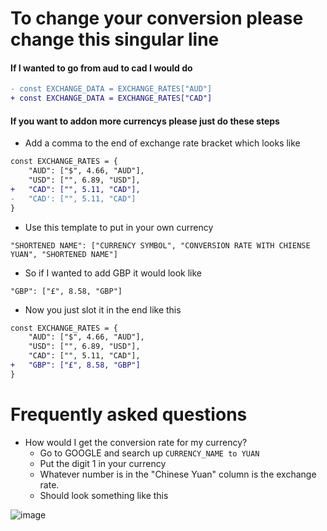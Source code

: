 # To change your conversion please change this singular line

#### If I wanted to go from aud to cad I would do
```diff
- const EXCHANGE_DATA = EXCHANGE_RATES["AUD"]
+ const EXCHANGE_DATA = EXCHANGE_RATES["CAD"]
```

#### If you want to addon more currencys please just do these steps
- Add a comma to the end of exchange rate bracket which looks like
```diff
const EXCHANGE_RATES = {
    "AUD": ["$", 4.66, "AUD"],
    "USD": ["", 6.89, "USD"],
+   "CAD": ["", 5.11, "CAD"],
-   "CAD': ["", 5.11, "CAD"]
}
```
- Use this template to put in your own currency
```
"SHORTENED NAME": ["CURRENCY SYMBOL", "CONVERSION RATE WITH CHIENSE YUAN", "SHORTENED NAME"]
```
- So if I wanted to add GBP it would look like
```
"GBP": ["£", 8.58, "GBP"]
```
- Now you just slot it in the end like this
```diff
const EXCHANGE_RATES = {
    "AUD": ["$", 4.66, "AUD"],
    "USD": ["", 6.89, "USD"],
    "CAD": ["", 5.11, "CAD"],
+   "GBP": ["£", 8.58, "GBP"]
}
```

# Frequently asked questions
- How would I get the conversion rate for my currency?
  - Go to GOOGLE and search up `CURRENCY_NAME to YUAN`
  - Put the digit 1 in your currency
  - Whatever number is in the "Chinese Yuan" column is the exchange rate.
  - Should look something like this

![image](https://user-images.githubusercontent.com/94208670/229727762-3bf60020-d076-4806-b095-a845ad17b2c7.png)


